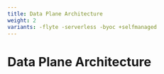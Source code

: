 ```yaml
---
title: Data Plane Architecture
weight: 2
variants: -flyte -serverless -byoc +selfmanaged
---
```

# Data Plane Architecture